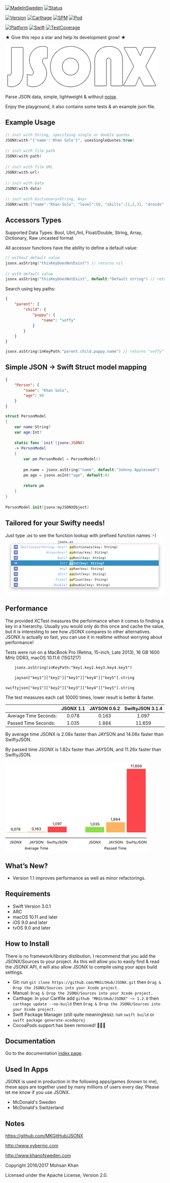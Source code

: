 [![MadeInSweden](https://img.shields.io/badge/Made_In-Stockholm_Sweden-blue.svg)](https://en.wikipedia.org/wiki/Stockholm)
[![Status](https://img.shields.io/badge/Status-Active_in_development-blue.svg)](https://github.com/MKGitHub/JSONX)

[![Version](https://img.shields.io/badge/Version-1.2.0-blue.svg)](https://github.com/MKGitHub/JSONX)
[![Carthage](https://img.shields.io/badge/carthage-1.2.0-blue.svg)](https://github.com/MKGitHub/JSONX)
[![SPM](https://img.shields.io/badge/SPM-1.2.0-blue.svg)](https://github.com/MKGitHub/JSONX)
[![Pod](removed)](https://github.com/MKGitHub/JSONX)

[![Platform](https://img.shields.io/badge/Platforms-macOS_iOS_tvOS-blue.svg)](https://github.com/MKGitHub/JSONX)
[![Swift](https://img.shields.io/badge/Swift_Version-4.0.0-blue.svg)](https://github.com/MKGitHub/JSONX)
[![TestCoverage](https://img.shields.io/badge/Test_Coverage-92.00％-blue.svg)](https://github.com/MKGitHub/JSONX)


★ Give this repo a star and help its development grow! ★


![JSONX Logo](https://github.com/MKGitHub/JSONX/blob/master/Images/Banner.png)

Parse JSON data, simple, lightweight & without [noise](https://github.com/SwiftyJSON/SwiftyJSON/issues).

Enjoy the playground, it also contains some tests & an example json file.


Example Usage
------
```swift
// init with String, specifying single or double quotes
JSONX(with:"{'name':'Khan Solo'}", usesSingleQuotes:true)

// init with file path
JSONX(with:path)

// init with file URL
JSONX(with:url)

// init with Data
JSONX(with:data)

// init with Dictionary<String, Any>
JSONX(with:["name":"Khan-Solo", "level":50, "skills":[1,2,3], "droids":["shiny":9]])
```


Accessors Types
------
Supported Data Types: Bool, UInt,/Int, Float/Double, String, Array, Dictionary, Raw uncasted format

All accessor functions have the ability to define a default value:
```swift
// without default value
jsonx.asString("thisKeyDoesNotExist") // returns nil

// with default value
jsonx.asString("thisKeyDoesNotExist", default:"Default string") // returns "Default string"
```

Search using key paths:
```json
{
    "parent": {
        "child": {
            "puppy": {
                "name": "voffy"
            }
        }
    }
}
```
```swift
jsonx.asString(inKeyPath:"parent.child.puppy.name") // returns "voffy"
```

Simple JSON -> Swift Struct model mapping
------
```json
{
    "Person": {
        "name": "Khan Solo",
        "age": 99
    }
}
```
```swift
struct PersonModel
{
    var name:String?
    var age:Int?

    static func `init`(jsonx:JSONX)
    -> PersonModel
    {
        var pm:PersonModel = PersonModel()

        pm.name = jsonx.asString("name", default:"Johnny Appleseed")
        pm.age = jsonx.asInt("age", default:0)

        return pm
    }
}

PersonModel.init(jsonx:myJSONXObject)
```

Tailored for your Swifty needs!
------
Just type *.as* to see the function lookup with prefixed function names :-)
![asLookup](https://github.com/MKGitHub/JSONX/blob/master/Images/asLookup.png)


Performance
------
The provided XCTest measures the performance when it comes to finding a key in a hierarchy. Usually you would only do this once and cache the value, but it is interesting to see how JSONX compares to other alternatives. JSONX is actually so fast, you can use it in realtime without worrying about performance!

Tests were run on a MacBook Pro (Retina, 15-inch, Late 2013), 16 GB 1600 MHz DDR3, macOS 10.11.6 (15G1217)

```text
    jsonx.asString(inKeyPath:"key1.key2.key3.key4.key5")

    jayson["key1"]["key2"]["key3"]["key4"]["key5"].string

swiftyjson["key1"]["key2"]["key3"]["key4"]["key5"].string
```

The test measures each call 10000 times, lower result is better & faster.

|                       | JSONX 1.1 | JAYSON 0.6.2 | SwiftyJSON 3.1.4 |
|-----------------------|:---------:|:------------:|:----------------:|
| Average Time Seconds: |   0.078   |    0.163     |       1.097      |
|  Passed Time Seconds: |   1.035   |    1.884     |      11.659      |

By average time JSONX is 2.08x faster than JAYSON and 14.06x faster than SwiftyJSON.

By passed time JSONX is 1.82x faster than JAYSON, and 11.26x faster than SwiftyJSON.

![asLookup](https://github.com/MKGitHub/JSONX/blob/master/Images/Performance.png)


What’s New?
------
* Version 1.1 improves performance as well as minor refactorings.


Requirements
------
* Swift Version 3.0.1
* ARC
* macOS 10.11 and later
* iOS 9.0 and later
* tvOS 9.0 and later


How to Install
------
There is no framework/library distibution, I recommend that you add the JSONX/Sources to your project. As this will allow you to easily find & read the JSONX API, it will also allow JSONX to compile using your apps build settings. 
* Git: run `git clone https://github.com/MKGitHub/JSONX.git` then `Drag & Drop the JSONX/Sources into your Xcode project.`
* Manual: `Drag & Drop the JSONX/Sources into your Xcode project.`
* Carthage: In your Cartfile add `github "MKGitHub/JSONX" ~> 1.2.0` then `carthage update --no-build` then `Drag & Drop the JSONX/Sources into your Xcode project.`
* Swift Package Manager (still quite meaningless): run `swift build` or `swift package generate-xcodeproj`
* CocoaPods support has been removed! 🎉🙏🙌


Documentation
------
Go to the documentation [index page](http://htmlpreview.github.io/?https://raw.githubusercontent.com/MKGitHub/JSONX/master/docs/index.html).


Used In Apps
------
JSONX is used in production in the following apps/games (known to me), these apps are together used by many millions of users every day. Please let me know if you use JSONX.

* McDonald's Sweden
* McDonald's Switzerland


Notes
------
   https://github.com/MKGitHub/JSONX

   http://www.xybernic.com

   http://www.khanofsweden.com

   Copyright 2016/2017 Mohsan Khan

   Licensed under the Apache License, Version 2.0.

